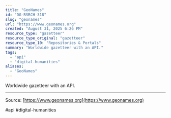 ```yaml
---
title: "GeoNames"
id: "DG-RSRCH-318"
slug: "geonames"
url: "https://www.geonames.org"
created: "August 31, 2025 6:26 PM"
resource_type: "gazetteer"
resource_type_original: "gazetteer"
resource_type_10: "Repositories & Portals"
summary: "Worldwide gazetteer with an API."
tags:
  - "api"
  - "digital-humanities"
aliases:
  - "GeoNames"
---
```


Worldwide gazetteer with an API.

---

Source: [https://www.geonames.org](https://www.geonames.org)

#api #digital-humanities
